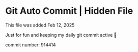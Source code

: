 # Git Auto Commit | Hidden File

This file was added Feb 12, 2025

Just for fun and keeping my daily git commit active 🤪

commit number: 914414
